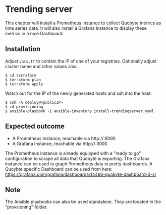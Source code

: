 # Trending server

This chapter will install a Prometheus instance to collect Quobyte metrics as time series data. 
It will also install a Grafana instance to display these metrics in a nice Dashboard.

## Installation

Adjust ```vars.tf``` to contain the IP of one of your registries.
Optionally adjust cluster name and other values also.

```
$ cd terraform
$ terraform plan
$ terraform apply 
```
Watch out for the IP of the newly generated hosts and ssh into the host:

```
$ ssh -A deploy@<publicIP> 
$ cd provisioning
$ ansible-playbook -i ansible-inventory install-trendingserver.yaml 
```

## Expected outcome 

* A Proemtheus instance, reachable via http://<PublicIPAddress>:9090
* A Grafana instance, reachable via http://<PublicIPAddress>:3000

The Prometheus instance is already equipped with a "ready to go" configuration to scrape all data 
that Quobyte is exporting.
The Grafana instance can be used to graph Prometheus data in pretty dashboards.
A Quoybte specific Dashboard can be used from here:
https://grafana.com/grafana/dashboards/14496-quobyte-dashboard-3-x/

## Note

The Ansible playbooks can also be used standalone. They are located in the 
"provsioning" folder.


